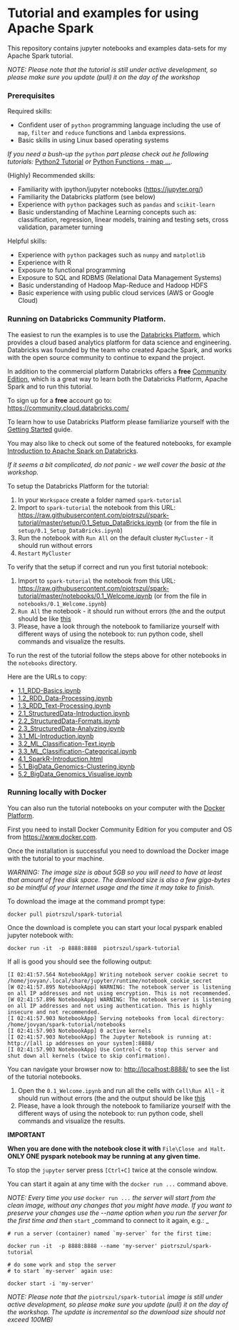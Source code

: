Tutorial and examples for using Apache Spark
=============================================

This repository contains jupyter notebooks and examples data-sets for my Apache Spark tutorial.

_NOTE: Please note that the tutorial is still under active development, so please make sure you update (pull) it on the day of the workshop_

### Prerequisites

Required skills:

- Confident user of `python` programming language including the use of `map`, `filter` and `reduce` functions and `lambda` expressions.
- Basic skills in using Linux based operating systems 

_If you need a bush-up the_ `python` _part please check  out he following tutorials:_ [Python2 Tutorial](http://www.python-course.eu/lambda.php) _or_ [Python Functions - map ...](http://www.bogotobogo.com/python/python_fncs_map_filter_reduce.php).


(Highly) Recommended skills:

- Familiarity with ipython/jupyter notebooks (<https://jupyter.org/>)
- Familiarity the Databricks platform (see below)
- Experience with `python` packages such as `pandas` and `scikit-learn`
- Basic understanding of Machine Learning concepts such as: classification, regression, linear models, training and testing sets, cross validation, parameter turning

Helpful skills:

- Experience with `python` packages such as `numpy` and  `matplotlib`
- Experience with R 
- Exposure to functional programming
- Exposure to SQL and RDBMS (Relational Data Management Systems)
- Basic understanding of Hadoop Map-Reduce and Hadoop HDFS
- Basic experience with using public cloud services (AWS or Google Cloud)

### Running on Databricks Community Platform.

The easiest to run the examples is to use the [Databricks Platform](https://databricks.com/), which provides a cloud based analytics platform  for data science and  engineering. Databricks was founded by the team who created Apache Spark, and works with the open source community to continue to expand the project.

In addition to the commercial platform Databricks offers a **free** [Community Edition](https://databricks.com/product/faq/community-edition), which is a great way to learn both the Databricks Platform, Apache Spark and to run this tutorial.

To sign up for a **free** account go to: <https://community.cloud.databricks.com/>

To learn how to use Databricks Platform please familiarize yourself with the [Getting Started](https://docs.databricks.com/user-guide/getting-started.html) guide. 

You may also like to check out some of the featured notebooks, for example  [Introduction to Apache Spark on Databricks](https://docs.databricks.com/_static/notebooks/gentle-introduction-to-apache-spark.html).

_If it seems a bit complicated, do not panic - we well cover the basic at the workshop._

To setup the Databricks Platform for the tutorial:

1. In your `Workspace` create a folder named `spark-tutorial`
2. Import to `spark-tutorial` the notebook from this URL: <https://raw.githubusercontent.com/piotrszul/spark-tutorial/master/setup/0.1_Setup_DataBricks.ipynb>  (or from the file in `setup/0.1_Setup_DataBricks.ipynb`) 
3. Run the notebook with `Run All` on the default cluster `MyCluster` - it should run without errors
4. `Restart` `MyCluster`

To verify that the setup if correct and run you first tutorial notebook:

1. Import to `spark-tutorial` the notebook from this URL: <https://raw.githubusercontent.com/piotrszul/spark-tutorial/master/notebooks/0.1_Welcome.ipynb> (or from the file in `notebooks/0.1_Welcome.ipynb`) 
2. `Run All` the notebook - it should run without errors (the and the output should be like [this](https://piotrszul.github.io/spark-tutorial/databricks/0.1_Welcome.html)
3. Please, have a look through the notebook to familiarize yourself with different ways of using the notebook to: run python code, shell commands and visualize the results. 

To run the rest of the tutorial follow the steps above for other notebooks in the `notebooks` directory. 

Here are the URLs to copy:


* [1.1_RDD-Basics.ipynb](https://raw.githubusercontent.com/piotrszul/spark-tutorial/master/notebooks/1.1_RDD-Basics.ipynb)
* [1.2_RDD_Data-Processing.ipynb](https://raw.githubusercontent.com/piotrszul/spark-tutorial/master/notebooks/1.2_RDD_Data-Processing.ipynb)
* [1.3_RDD_Text-Processing.ipynb](https://raw.githubusercontent.com/piotrszul/spark-tutorial/master/notebooks/1.3_RDD_Text-Processing.ipynb)
* [2.1_StructuredData-Introduction.ipynb](https://raw.githubusercontent.com/piotrszul/spark-tutorial/master/notebooks/2.1_StructuredData-Introduction.ipynb)
* [2.2_StructuredData-Formats.ipynb](https://raw.githubusercontent.com/piotrszul/spark-tutorial/master/notebooks/2.2_StructuredData-Formats.ipynb)
* [2.3_StructuredData-Analyzing.ipynb](https://raw.githubusercontent.com/piotrszul/spark-tutorial/master/notebooks/2.3_StructuredData-Analyzing.ipynb)
* [3.1_ML-Introduction.ipynb](https://raw.githubusercontent.com/piotrszul/spark-tutorial/master/notebooks/3.1_ML-Introduction.ipynb)
* [3.2_ML_Classification-Text.ipynb](https://raw.githubusercontent.com/piotrszul/spark-tutorial/master/notebooks/3.2_ML_Classification-Text.ipynb)
* [3.3_ML_Classification-Categorical.ipynb](https://raw.githubusercontent.com/piotrszul/spark-tutorial/master/notebooks/3.3_ML_Classification-Categorical.ipynb)
* [4.1_SparkR-Introduction.html](https://raw.githubusercontent.com/piotrszul/spark-tutorial/master/R/4.1_SparkR-Introduction.html)
* [5.1_BigData_Genomics-Clustering.ipynb](https://raw.githubusercontent.com/piotrszul/spark-tutorial/master/notebooks/5.1_BigData_Genomics-Clustering.ipynb)
* [5.2_BigData_Genomics_Visualise.ipynb](https://raw.githubusercontent.com/piotrszul/spark-tutorial/master/notebooks/5.2_BigData_Genomics_Visualise.ipynb)



### Running locally with Docker

You can also run the tutorial notebooks on your computer with the [Docker Platform](https://www.docker.com/what-docker).

First you need to install Docker Community Edition for you computer and OS from <https://www.docker.com>.

Once the installation is successful you need to download the Docker image with the tutorial to your machine.

_WARNING: The image size is about 5GB so you will need to have at least that amount of free disk space. The download size is also a few giga-bytes so be mindful of your Internet usage and the time it may take to finish._

To download the image at the command prompt type:

    docker pull piotrszul/spark-tutorial
       
Once the download is complete you can start your local pyspark enabled jupyter notebook with:

    docker run -it  -p 8888:8888  piotrszul/spark-tutorial

If all is good you should see the following output:
    
    [I 02:41:57.564 NotebookApp] Writing notebook server cookie secret to /home/jovyan/.local/share/jupyter/runtime/notebook_cookie_secret
    [W 02:41:57.895 NotebookApp] WARNING: The notebook server is listening on all IP addresses and not using encryption. This is not recommended.
    [W 02:41:57.896 NotebookApp] WARNING: The notebook server is listening on all IP addresses and not using authentication. This is highly insecure and not recommended.
    [I 02:41:57.903 NotebookApp] Serving notebooks from local directory: /home/jovyan/spark-tutorial/notebooks
    [I 02:41:57.903 NotebookApp] 0 active kernels 
    [I 02:41:57.903 NotebookApp] The Jupyter Notebook is running at: http://[all ip addresses on your system]:8888/
    [I 02:41:57.903 NotebookApp] Use Control-C to stop this server and shut down all kernels (twice to skip confirmation).

You can navigate your browser now to: <http://localhost:8888/> to see the list of the tutorial notebooks.

1. Open the `0.1_Welcome.ipynb` and run all the cells with `Cell\Run All` - it should run without errors (the and the output should be like [this](https://piotrszul.github.io/spark-tutorial/notebooks/0.1_Welcome.html)
2. Please, have a look through the notebook to familiarize yourself with the different ways of using the notebook to: run python code, shell commands and visualize the results.

**IMPORTANT**

**When you are done with the notebook close it with** `File\Close and Halt`**. ONLY ONE pyspark notebook may be running at any given time.**

To stop the `jupyter` server press `[Ctrl+C]` twice at the console window.

You can start it again at any time with the `docker run ...` command above.

_NOTE: Every time you use_ `docker run ...` _the server will start from the clean image, without any changes that you might have made. If you want to preserve your changes use the --name option when you run the server for the first time and then_ `start` _command to connect to it again, e.g.: _

    # run a server (container) named `my-server` for the first time:
    
    docker run -it  -p 8888:8888 --name 'my-server' piotrszul/spark-tutorial 
    
    # do some work and stop the server
    # to start `my-server` again use: 
    
    docker start -i 'my-server'
    
_NOTE: Please note that the_ `piotrszul/spark-tutorial` _image is still under active development, so please make sure you update (pull) it on the day of the workshop. The update is incremental so the download size should not exceed 100MB)_

